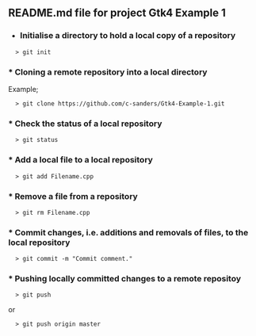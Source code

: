 ## README.md file for project Gtk4 Example 1


* ### Initialise a directory to hold a local copy of a repository
```
  > git init
```

### * Cloning a remote repository into a local directory
Example;
```
  > git clone https://github.com/c-sanders/Gtk4-Example-1.git
```

### * Check the status of a local repository
```
  > git status
```

### * Add a local file to a local repository
```
  > git add Filename.cpp
```

### * Remove a file from a repository
```
  > git rm Filename.cpp
```

### * Commit changes, i.e. additions and removals of files, to the local repository
```
  > git commit -m "Commit comment."
```

### * Pushing locally committed changes to a remote repositoy
```
  > git push
```
or
```
  > git push origin master
```